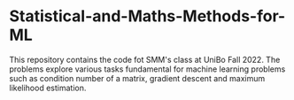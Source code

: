 # Statistical-and-Maths-Methods-for-ML

This repository contains the code fot SMM's class at UniBo Fall 2022. 
The problems explore various tasks fundamental for machine learning problems such as condition number of a matrix, gradient descent and maximum likelihood estimation.
